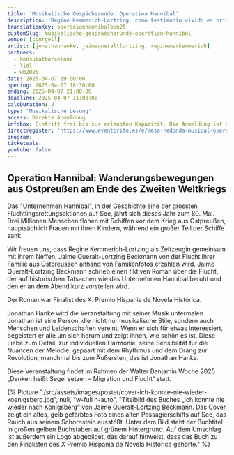 ```yaml
---
title: 'Musikalische Gespächsrunde: Operation Hannibal'
description: 'Regine Kemmerich-Lortzing, como testimonio vivido en primera persona, nos cuente, junto con su sobrino, Jaime Queralt-Lortzing Beckmann, la huida de su familia de Prusia Oriental a través de fotos familiares.'
translationKey: operacionhannibalbcn25
customSlug: musikalische-gespraechsrunde-operation-hannibal
venue: [ccurgell]
artist: [jonathanhanke, jaimequeraltlortzing, reginemerkemmerich]
partners:
  - konsulatbarcelona
  - lidl
  - wb2025
date: 2025-04-07 19:00:00
opening: 2025-04-07 18:30:00
ending: 2025-04-07 21:00:00
deadline: 2025-04-07 11:00:00
calcDuration: 2
type: 'Musikalische Lesung'
access: Direkte Anmeldung
infobox: Eintritt frei bis zur erlaubten Kapazität. Die Anmeldung ist über den folgenden Link möglich.
directregister: 'https://www.eventbrite.es/e/mesa-redonda-musical-operacion-hannibal-tickets-1280617012959'
program:
ticketsale:
youtube: false
---
```


## Operation Hannibal: Wanderungsbewegungen aus Ostpreußen am Ende des Zweiten Weltkriegs

Das "Unternehmen Hannibal", in der Geschichte eine der grössten Flüchtlingsrettungsaktionen auf See, jährt sich dieses Jahr zum 80. Mal. Drei Millionen Menschen flohen mit Schiffen vor dem Krieg aus Ostpreußen, hauptsächlich Frauen mit ihren Kindern, während ein großer Teil der Schiffe sank.

Wir freuen uns, dass Regine Kemmerich-Lortzing als Zeitzeugin gemeinsam mit ihrem Neffen, Jaime Queralt-Lortzing Beckmann von der Flucht ihrer Familie aus Ostpreussen anhand von Familienfotos erzählen wird. Jaime Queralt-Lortzing Beckmann schrieb einen fiktiven Roman über die Flucht, der auf historischen Tatsachen wie das Unternehmen Hannibal beruht und den er an dem Abend kurz vorstellen wird.

Der Roman war Finalist des X. Premio Hispania de Novela Histórica.

Jonathan Hanke wird die Veranstaltung mit seiner Musik untermalen. Jonathan ist eine Person, die nicht nur musikalische Stile, sondern auch Menschen und Leidenschaften vereint. Wenn er sich für etwas interessiert, begeistert er alle um sich herum und zeigt ihnen, wie schön es ist. Diese Liebe zum Detail, zur individuellen Harmonie, seine Sensibilität für die Nuancen der Melodie, gepaart mit dem Rhythmus und dem Drang zur Revolution, manchmal bis zum Äußersten, das ist Jonathan Hanke.

Diese Veranstaltung findet im Rahmen der Walter Benjamin Woche 2025 „Denken heißt Segel setzen – Migration und Flucht“ statt.

{% Picture "./src/assets/images/poster/cover-ich-konnte-nie-wieder-koenigsberg.jpg", null, "w-full h-auto", "Titelbild des Buches „Ich konnte nie wieder nach Königsberg“ von Jaime Queralt-Lortzing Beckmann. Das Cover zeigt ein altes, gelb gefärbtes Foto eines alten Passagierschiffs auf See, das Rauch aus seinem Schornstein ausstößt. Unter dem Bild steht der Buchtitel in großen gelben Buchstaben auf grünem Hintergrund. Auf dem Umschlag ist außerdem ein Logo abgebildet, das darauf hinweist, dass das Buch zu den Finalisten des X Premio Hispania de Novela Histórica gehörte." %}
